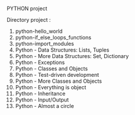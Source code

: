 PYTHON project

Directory project :

1. python-hello_world
2. python-if_else_loops_functions
3. python-import_modules
4. Python - Data Structures: Lists, Tuples
5. Python - More Data Structures: Set, Dictionary
6. Python - Exceptions
7. Python - Classes and Objects
8. Python - Test-driven development
9. Python - More Classes and Objects
10. Python - Everything is object
11. Python - Inheritance
12. Python - Input/Output
13. Python - Almost a circle
